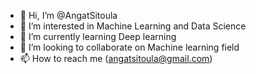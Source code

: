 - 👋 Hi, I’m @AngatSitoula
- 👀 I’m interested in Machine Learning and Data Science
- 🌱 I’m currently learning Deep learning
- 💞️ I’m looking to collaborate on Machine learning field
- 📫 How to reach me (angatsitoula@gmail.com)

<!---
Angat1/Angat1 is a ✨ special ✨ repository because its `README.md` (this file) appears on your GitHub profile.
You can click the Preview link to take a look at your changes.
--->
